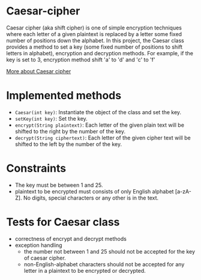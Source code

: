 # Caesar-cipher
<p>Caesar cipher (aka shift cipher) is one of simple encryption techniques where each letter of a given plaintext is replaced by a letter some fixed number of positions down the alphabet. 
  In this project, the Caesar class provides a method to set a key (some fixed number of positions to shift letters in alphabet), encryption and decryption methods.
  For example, if the key is set to 3, encryption method shift 'a' to 'd' and 'c' to 'f'</p>

[More about Caesar cipher](https://en.wikipedia.org/wiki/Caesar_cipher)

# Implemented methods

- `Caesar(int key)`: Instantiate the object of the class and set the key.
- `setKey(int key)`: Set the key.
- `encrypt(String plaintext)`: Each letter of the given plain text will be shifted to the right by the number of the key.
- `decrypt(String ciphertext)`: Each letter of the given cipher text will be shifted to the left by the number of the key.

# Constraints
- The key must be between 1 and 25.
- plaintext to be encrypted must consists of only English alphabet [a-zA-Z]. No digits, special characters or any other is in the text.

# Tests for Caesar class
- correctness of encrypt and decrypt methods
- exception handling
    - the number not between 1 and 25 should not be accepted for the key of caesar cipher.
    - non-English-alphabet characters should not be accepted for any letter in a plaintext to be encrypted or decrypted.